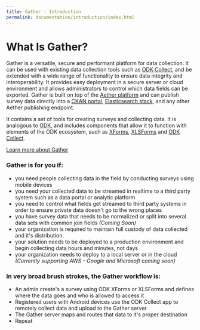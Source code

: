 ```yaml
---
title: Gather - Introduction
permalink: documentation/introduction/index.html
---
```


# What Is Gather?

Gather is a versatile, secure and performant platform for data collection. It can be used with existing data collection tools such as [ODK Collect](https://docs.opendatakit.org/collect-intro/), and be extended with a wide range of functionality to ensure data integrity and interoperability.  It provides easy deployment in a secure server or cloud environment and allows administrators to control which data fields can be exported. Gather is built on top of the [Aether platform](https://aether.ehealthafrica.org) and can publish survey data directly into a [CKAN portal](https://ckan.org/), [Elasticsearch stack](https://www.elastic.co/), and any other Aether publishing endpoint.

It contains a set of tools for creating surveys and collecting data. It is analogous to [ODK](https://opendatakit.org/), and includes components that allow it to function with elements of the ODK ecosystem, such as [XForms](https://docs.opendatakit.org/form-design-intro/), [XLSForms](https://docs.opendatakit.org/xlsform/) and [ODK Collect](https://docs.opendatakit.org/collect-intro/).

[Learn more about Gather](https://docs.google.com/document/d/103qTvtmWkM9wq8AZmYWxZgVCSA8BsYZKQSG83btd7UA/preview)

### Gather is for you if:

- you need people collecting data in the field by conducting surveys using mobile devices
- you need your collected data to be streamed in realtime to a third party system such as a data portal or analytic platform
- you need to control what fields get streamed to third party systems in order to ensure private data doesn't go to the wrong places
- you have survey data that needs to be normalized or split into several data sets with common join fields *(Coming Soon)*
- your organization is required to maintain full custody of data collected and it's distribution.
- your solution needs to be deployed to a production environment and begin collecting data hours and minutes, not days
- your organization needs to deploy to a local server or in the cloud *(Currently supporting AWS - Google and Microsoft coming soon)*

### In very broad brush strokes, the Gather workflow is:

- An admin create's a survey using ODK XForms or XLSForms and defines where the data goes and who is allowed to access it
- Registered users with Android devices use the ODK Collect app to remotely collect data and upload to the Gather server
- The Gather server maps and routes that data to it's proper destination
- Repeat 


